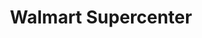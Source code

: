 ---
title: "Walmart Supercenter"
url: /columbia/walmart-supercenter-harbison-boulevard/
shop: supermarket
---